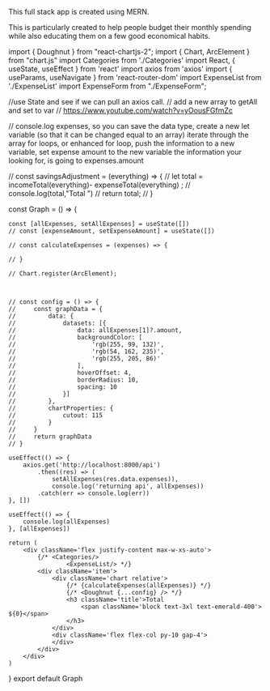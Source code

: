 This full stack app is created using MERN. 

This is particularly created to help people budget their monthly spending while also educating them on a few good economical habits.



import { Doughnut } from "react-chartjs-2";
import { Chart, ArcElement } from "chart.js"
import Categories from './Categories'
import React, { useState, useEffect } from 'react'
import axios from 'axios'
import { useParams, useNavigate } from 'react-router-dom'
import ExpenseList from './ExpenseList'
import ExpenseForm from "./ExpenseForm";

//use State and see if we can pull an axios call. 
// add a new array to getAll and set to  var 
// https://www.youtube.com/watch?v=yOousFGfmZc


// console.log expenses, so you can save the data type, create a new let variable (so that it can be changed equal to an array) iterate through the array for loops, or enhanced for loop, push the information to a new variable, set expense amount to the new variable the information your looking for, is going to expenses.amount

// const savingsAdjustment = (everything) => {
//     let total = incomeTotal(everything)- expenseTotal(everything) ;
//     console.log(total,"Total ")
//     return total;
//   }

const Graph = () => {

    const [allExpenses, setAllExpenses] = useState([])
    // const [expenseAmount, setExpenseAmount] = useState([])

    // const calculateExpenses = (expenses) => {

    // }

    // Chart.register(ArcElement);



    // const config = () => {
    //     const graphData = {
    //         data: {
    //             datasets: [{
    //                 data: allExpenses[1]?.amount,
    //                 backgroundColor: [
    //                     'rgb(255, 99, 132)',
    //                     'rgb(54, 162, 235)',
    //                     'rgb(255, 205, 86)'
    //                 ],
    //                 hoverOffset: 4,
    //                 borderRadius: 10,
    //                 spacing: 10
    //             }]
    //         },
    //         chartProperties: {
    //             cutout: 115
    //         }
    //     }
    //     return graphData
    // }

    useEffect(() => {
        axios.get('http://localhost:8000/api')
            .then((res) => (
                setAllExpenses(res.data.expenses)),
                console.log('returning api', allExpenses))
            .catch(err => console.log(err))
    }, [])

    useEffect(() => {
        console.log(allExpenses)
    }, [allExpenses])

    return (
        <div className='flex justify-content max-w-xs-auto'>
            {/* <Categories/>
                    <ExpenseList/> */}
            <div className='item'>
                <div className='chart relative'>
                    {/* {calculateExpenses(allExpenses)} */}
                    {/* <Doughnut {...config} /> */}
                    <h3 className='title'>Total
                        <span className='block text-3xl text-emerald-400'> ${0}</span>
                    </h3>
                </div>
                <div className='flex flex-col py-10 gap-4'>
                </div>
            </div>
        </div>
    )
}
export default Graph